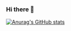 ### Hi there 👋

[![Anurag's GitHub stats](https://github-readme-stats.vercel.app/api?username=Valnor280&count_private=true&show_icons=true&theme=great-gatsby)](https://github.com/anuraghazra/github-readme-stats)

<!--
**Valnor280/Valnor280** is a ✨ _special_ ✨ repository because its `README.md` (this file) appears on your GitHub profile.

Here are some ideas to get you started:

- 🔭 I’m currently working on ...
- 🌱 I’m currently learning ...
- 👯 I’m looking to collaborate on ...
- 🤔 I’m looking for help with ...
- 💬 Ask me about ...
- 📫 How to reach me: ...
- 😄 Pronouns: ...
- ⚡ Fun fact: ...
-->
